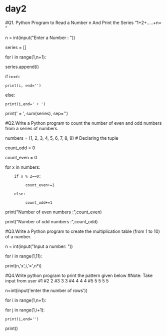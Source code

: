 # day2
#Q1. Python Program to Read a Number n And Print the Series “1+2+…..+n= “

n = int(input("Enter a Number : "))

series = []

for i in range(1,n+1):

  series.append(i)
  
  if i==n:
  
    print(i, end='')
    
  else:
  
    print(i,end=' + ')
    
print(' = ', sum(series), sep='')

#Q2.Write a Python program to count the number of even and odd numbers from
a series of numbers.

numbers = (1, 2, 3, 4, 5, 6, 7, 8, 9) # Declaring the tuple

count_odd = 0

count_even = 0

for x in numbers:

        if x % 2==0:
        
    	     count_even+=1
           
        else:
        
    	     count_odd+=1
           
print("Number of even numbers :",count_even)

print("Number of odd numbers :",count_odd)

#Q3.Write a Python program to create the multiplication table (from 1 to 10) of a
number.

n = int(input("Input a number: "))

for i in range(1,11):

   print(n,'x',i,'=',n*i)
   
#Q4.Write python program to print the pattern given below
#Note: Take input from user
#1
#2 2
#3 3 3
#4 4 4 4
#5 5 5 5 5

n=int(input('enter the number of rows'))

for i in range(1,n+1):

  for j in range(1,i+1):
  
    print(i,end='')
    
  print()


   











